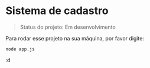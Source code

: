 <h1>Sistema de cadastro</h1>

>Status do projeto: Em desenvolvimento 

Para rodar esse projeto na sua máquina, por favor digite:
``` 
node app.js

```
:d